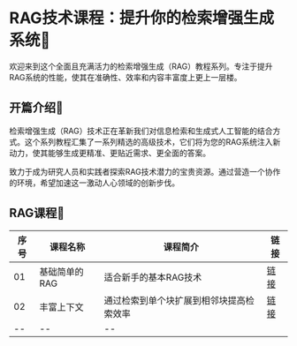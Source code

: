 # RAG技术课程：提升你的检索增强生成系统🚀

欢迎来到这个全面且充满活力的检索增强生成（RAG）教程系列。专注于提升RAG系统的性能，使其在准确性、效率和内容丰富度上更上一层楼。
 
## 开篇介绍🌈

检索增强生成（RAG）技术正在革新我们对信息检索和生成式人工智能的结合方式。这个系列教程汇集了一系列精选的高级技术，它们将为您的RAG系统注入新动力，使其能够生成更精准、更贴近需求、更全面的答案。

致力于成为研究人员和实践者探索RAG技术潜力的宝贵资源。通过营造一个协作的环境，希望加速这一激动人心领域的创新步伐。

## RAG课程🌱

| 序号 | 课程名称 | 课程简介 | 链接 |
| -- | -- | -- | -- |
| 01 | 基础简单的RAG | 适合新手的基本RAG技术 | [链接](https://github.com/justinzm/RAG_course/blob/main/course/01_base_rag.ipynb) |
| 02 | 丰富上下文 | 通过检索到单个块扩展到相邻块提高检索效率 | [链接](https://github.com/justinzm/RAG_course/blob/main/course/02_context_enrichment_window.ipynb) |
| -- | -- | -- |
